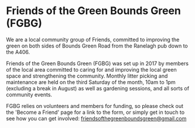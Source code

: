 # Friends of the Green Bounds Green (FGBG)
We are a local community group of Friends, committed to improving the green on both sides of Bounds Green Road from the Ranelagh pub down to the A406.

Friends of the Green Bounds Green (FGBG) was set up in 2017 by members of the local area committed to caring for and improving the local green space and strengthening the community. Monthly litter picking and maintenance are held on the third Saturday of the month, 10am to 1pm (excluding a break in August) as well as gardening sessions, and all sorts of community events. 

FGBG relies on volunteers and members for funding, so please check out the 'Become a Friend' page for a link to the form, or simply get in touch to see how you can get involved: friendsofthegreenboundsgreen@gmail.com 
